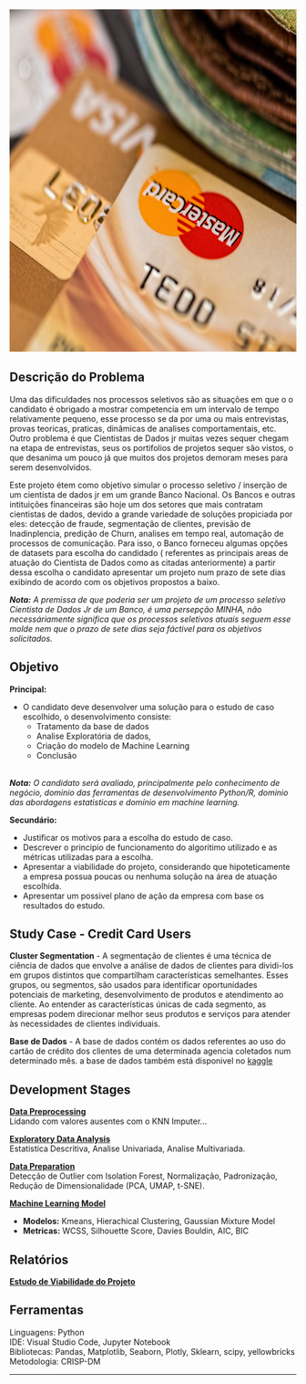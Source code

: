 <center><img src="/images/pexels-pixabay-259200.jpg" alt="logo" width="800" height="600"/></center>

## Descrição do Problema
Uma das dificuldades nos processos seletivos são as situações em que o o candidato é obrigado a mostrar competencia em um intervalo de tempo relativamente pequeno, esse processo se da por uma ou mais entrevistas, provas teoricas, praticas, dinâmicas de analises comportamentais, etc. Outro problema é que Cientistas de Dados jr muitas vezes sequer chegam na etapa de entrevistas, seus os portifolios de projetos sequer são vistos, o que desanima um pouco já que muitos dos projetos demoram meses para serem desenvolvidos. 

Este projeto étem como objetivo simular o processo seletivo / inserção de um cientista de dados jr em um grande Banco Nacional. Os Bancos e outras intituições financeiras são hoje um dos setores que mais contratam cientistas de dados, devido a grande variedade de soluções propiciada por eles: detecção de fraude, segmentação de clientes, previsão de Inadinplencia, predição de Churn, analises em tempo real, automação de processos de comunicação. Para isso, o Banco forneceu algumas opções de datasets para escolha do candidado ( referentes as principais areas de atuação do Cientista de Dados como as citadas anteriormente) a partir dessa escolha o candidato apresentar um projeto num prazo de sete dias exibindo de acordo com os objetivos propostos a baixo.

<i>**Nota:** A premissa de que poderia ser um projeto de um processo seletivo Cientista de Dados Jr de um Banco, é uma persepção MINHA, não necessáriamente significa que os processos seletivos atuais seguem esse molde nem que o prazo de sete dias seja fáctivel para os objetivos solicitados.</i>


## Objetivo
**Principal:**
* O candidato deve desenvolver uma solução para o estudo de caso escolhido, o desenvolvimento consiste:
    -  Tratamento da base de dados
    -  Analise Exploratória de dados, 
    -  Criação do modelo de Machine Learning 
    -  Conclusão<br><br>

<i>**Nota:** O candidato será avaliado, principalmente pelo conhecimento de negócio, dominio das ferramentas de desenvolvimento Python/R, dominio das abordagens estatisticas e domínio em machine learning.</i>


**Secundário:**
* Justificar os motivos para a escolha do estudo de caso.
* Descrever o principio de funcionamento do algoritimo utilizado e as métricas utilizadas para a escolha.
* Apresentar a viabilidade do projeto, considerando que hipoteticamente a empresa possua poucas ou nenhuma solução na área de atuação escolhida.
* Apresentar um possivel plano de ação da empresa com base os resultados do estudo.

## Study Case - Credit Card Users
**Cluster Segmentation** - A segmentação de clientes é uma técnica de ciência de dados que envolve a análise de dados de clientes para dividi-los em grupos distintos que compartilham características semelhantes. Esses grupos, ou segmentos, são usados ​​para identificar oportunidades potenciais de marketing, desenvolvimento de produtos e atendimento ao cliente. Ao entender as características únicas de cada segmento, as empresas podem direcionar melhor seus produtos e serviços para atender às necessidades de clientes individuais.

**Base de Dados** - A base de dados contém os dados referentes ao uso do cartão de crédito dos clientes de uma determinada agencia coletados num determinado mês. a base de dados também está disponivel no [kaggle](https://www.kaggle.com/datasets/arjunbhasin2013/ccdata) 


## Development Stages
[**Data Preprocessing**](https://github.com/alyssonvidal/Bank-Marketing-Cluster/blob/main/notebooks/bank_market.ipynb)<br>
Lidando com valores ausentes com o KNN Imputer...

[**Exploratory Data Analysis**](https://github.com/alyssonvidal/Bank-Marketing-Cluster/blob/main/notebooks/bank_market.ipynb)<br>
Estatistica Descritiva, Analise Univariada, Analise Multivariada.

[**Data Preparation**](https://github.com/alyssonvidal/Bank-Marketing-Cluster/blob/main/notebooks/bank_market.ipynb)<br>
Detecção de Outlier com Isolation Forest, Normalização, Padronização, Redução de Dimensionalidade (PCA, UMAP, t-SNE).

[**Machine Learning Model**](https://github.com/alyssonvidal/Bank-Marketing-Cluster/blob/main/notebooks/bank_market.ipynb)<br>
* **Modelos:** Kmeans, Hierachical Clustering, Gaussian Mixture Model<br>
* **Metricas:** WCSS, Silhouette Score, Davies Bouldin, AIC, BIC<br>

## Relatórios
[**Estudo de Viabilidade do Projeto**](https://github.com/alyssonvidal/Bank-Marketing-Cluster/blob/main/reports/viability_md)<br>


## Ferramentas
Linguagens: Python<br>
IDE: Visual Studio Code, Jupyter Notebook<br>
Bibliotecas: Pandas, Matplotlib, Seaborn, Plotly, Sklearn, scipy, yellowbricks<br>
Metodologia: CRISP-DM<br>

*** 

